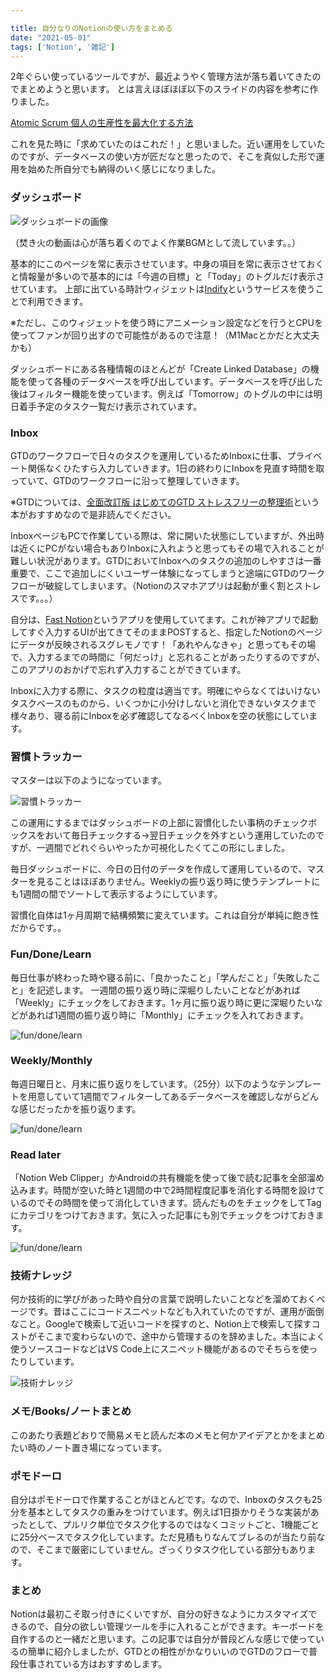 ```yaml
---

title: 自分なりのNotionの使い方をまとめる
date: "2021-05-01"
tags: ['Notion', '雑記']
---
```


2年ぐらい使っているツールですが、最近ようやく管理方法が落ち着いてきたのでまとめようと思います。
とは言えほぼほぼ以下のスライドの内容を参考に作りました。

[Atomic Scrum 個人の生産性を最大化する方法](https://speakerdeck.com/raykataoka/atomic-scrum-ge-ren-falsesheng-chan-xing-wozui-da-hua-surufang-fa)

これを見た時に「求めていたのはこれだ！」と思いました。近い運用をしていたのですが、データベースの使い方が匠だなと思ったので、そこを真似した形で運用を始めた所自分でも納得のいく感じになりました。

### ダッシュボード

![ダッシュボードの画像](../images/dashboard_0430.png)

（焚き火の動画は心が落ち着くのでよく作業BGMとして流しています。。）

基本的にこのページを常に表示させています。中身の項目を常に表示させておくと情報量が多いので基本的には「今週の目標」と「Today」のトグルだけ表示させています。
上部に出ている時計ウィジェットは[Indify](https://indify.co/)というサービスを使うことで利用できます。

※ただし、このウィジェットを使う時にアニメーション設定などを行うとCPUを使ってファンが回り出すので可能性があるので注意！（M1Macとかだと大丈夫かも）

ダッシュボードにある各種情報のほとんどが「Create Linked Database」の機能を使って各種のデータベースを呼び出しています。データベースを呼び出した後はフィルター機能を使っています。例えば「Tomorrow」のトグルの中には明日着手予定のタスク一覧だけ表示されています。

### Inbox

GTDのワークフローで日々のタスクを運用しているためInboxに仕事、プライベート関係なくひたすら入力していきます。1日の終わりにInboxを見直す時間を取っていて、GTDのワークフローに沿って整理していきます。

※GTDについては、[全面改訂版 はじめてのGTD ストレスフリーの整理術](https://www.amazon.co.jp/%E5%85%A8%E9%9D%A2%E6%94%B9%E8%A8%82%E7%89%88-%E3%81%AF%E3%81%98%E3%82%81%E3%81%A6%E3%81%AEGTD-%E3%82%B9%E3%83%88%E3%83%AC%E3%82%B9%E3%83%95%E3%83%AA%E3%83%BC%E3%81%AE%E6%95%B4%E7%90%86%E8%A1%93-%E3%83%87%E3%83%93%E3%83%83%E3%83%89%E3%83%BB%E3%82%A2%E3%83%AC%E3%83%B3/dp/4576151878)という本がおすすめなので是非読んでください。

InboxページもPCで作業している際は、常に開いた状態にしていますが、外出時は近くにPCがない場合もありInboxに入れようと思ってもその場で入れることが難しい状況があります。GTDにおいてInboxへのタスクの追加のしやすさは一番重要で、ここで追加しにくいユーザー体験になってしまうと途端にGTDのワークフローが破綻してしまいます。（Notionのスマホアプリは起動が重く割とストレスです。。。）

自分は、[Fast Notion](https://www.notion.so/Fast-Notion-74dd4501d5824de7997a143baba1098f)というアプリを使用していてます。これが神アプリで起動してすぐ入力するUIが出てきてそのままPOSTすると、指定したNotionのページにデータが反映されるスグレモノです！「あれやんなきゃ」と思ってもその場で、入力するまでの時間に「何だっけ」と忘れることがあったりするのですが、このアプリのおかげで忘れず入力することができています。

Inboxに入力する際に、タスクの粒度は適当です。明確にやらなくてはいけないタスクべースのものから、いくつかに小分けしないと消化できないタスクまで様々あり、寝る前にInboxを必ず確認してなるべくInboxを空の状態にしています。


### 習慣トラッカー
マスターは以下のようになっています。

![習慣トラッカー](../images/trucker.png)

この運用にするまではダッシュボードの上部に習慣化したい事柄のチェックボックスをおいて毎日チェックする→翌日チェックを外すという運用していたのですが、一週間でどれぐらいやったか可視化したくてこの形にしました。

毎日ダッシュボードに、今日の日付のデータを作成して運用しているので、マスターを見ることはほぼありません。Weeklyの振り返り時に使うテンプレートにも1週間の間でソートして表示するようにしています。

習慣化自体は1ヶ月周期で結構頻繁に変えています。これは自分が単純に飽き性だからです。。


### Fun/Done/Learn
毎日仕事が終わった時や寝る前に、「良かったこと」「学んだこと」「失敗したこと」を記述します。
一週間の振り返り時に深堀りしたいことなどがあれば「Weekly」にチェックをしておきます。1ヶ月に振り返り時に更に深堀りたいなどがあれば1週間の振り返り時に「Monthly」にチェックを入れておきます。

![fun/done/learn](../images/fundonelearn.png)

### Weekly/Monthly

毎週日曜日と、月末に振り返りをしています。（25分）以下のようなテンプレートを用意していて1週間でフィルターしてあるデータベースを確認しながらどんな感じだったかを振り返ります。

![fun/done/learn](../images/weekly_and_Monthly.png)

### Read later

「Notion Web Clipper」かAndroidの共有機能を使って後で読む記事を全部溜め込みます。時間が空いた時と1週間の中で2時間程度記事を消化する時間を設けているのでその時間を使って消化していきます。読んだものをチェックをしてTagにカテゴリをつけておきます。気に入った記事にも別でチェックをつけておきます。

![fun/done/learn](../images/read.png)

### 技術ナレッジ

何か技術的に学びがあった時や自分の言葉で説明したいことなどを溜めておくページです。昔はここにコードスニペットなども入れていたのですが、運用が面倒なこと。Googleで検索して近いコードを探すのと、Notion上で検索して探すコストがそこまで変わらないので、途中から管理するのを辞めました。本当によく使うソースコードなどはVS Code上にスニペット機能があるのでそちらを使ったりしています。

![技術ナレッジ](../images/knowledge.png)

### メモ/Books/ノートまとめ

このあたり表題どおりで簡易メモと読んだ本のメモと何かアイデアとかをまとめたい時のノート置き場になっています。

### ポモドーロ

自分はポモドーロで作業することがほとんどです。なので、Inboxのタスクも25分を基本としてタスクの重みをつけています。例えば1日掛かりそうな実装があったとして、プルリク単位でタスク化するのではなくコミットごと、1機能ごとに25分ベースでタスク化しています。ただ見積もりなんてブレるのが当たり前なので、そこまで厳密にしていません。ざっくりタスク化している部分もあります。

### まとめ

Notionは最初こそ取っ付きにくいですが、自分の好きなようにカスタマイズできるので、自分の欲しい管理ツールを手に入れることができます。キーボードを自作するのと一緒だと思います。この記事では自分が普段どんな感じで使っているの簡単に紹介しましたが、GTDとの相性がかなりいいのでGTDのフローで普段仕事されている方はおすすめします。


